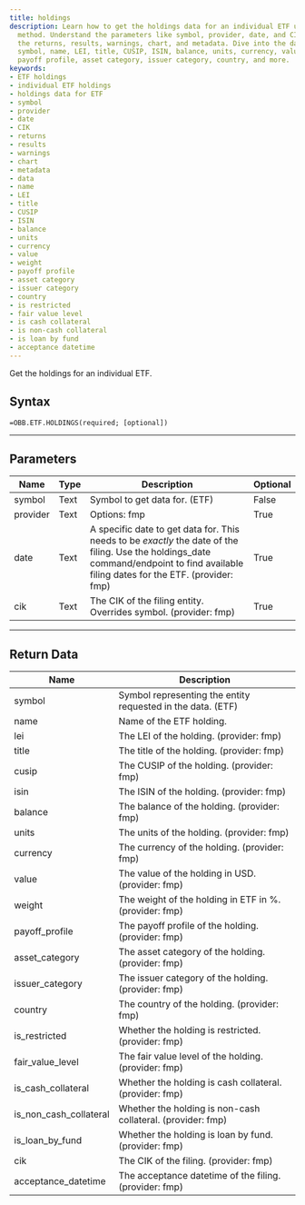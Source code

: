 ```yaml
---
title: holdings
description: Learn how to get the holdings data for an individual ETF using the `obb.etf.holdings`
  method. Understand the parameters like symbol, provider, date, and CIK. Explore
  the returns, results, warnings, chart, and metadata. Dive into the data fields like
  symbol, name, LEI, title, CUSIP, ISIN, balance, units, currency, value, weight,
  payoff profile, asset category, issuer category, country, and more.
keywords: 
- ETF holdings
- individual ETF holdings
- holdings data for ETF
- symbol
- provider
- date
- CIK
- returns
- results
- warnings
- chart
- metadata
- data
- name
- LEI
- title
- CUSIP
- ISIN
- balance
- units
- currency
- value
- weight
- payoff profile
- asset category
- issuer category
- country
- is restricted
- fair value level
- is cash collateral
- is non-cash collateral
- is loan by fund
- acceptance datetime
---
```


<!-- markdownlint-disable MD041 -->

Get the holdings for an individual ETF.

## Syntax

```excel wordwrap
=OBB.ETF.HOLDINGS(required; [optional])
```

---

## Parameters

| Name | Type | Description | Optional |
| ---- | ---- | ----------- | -------- |
| symbol | Text | Symbol to get data for. (ETF) | False |
| provider | Text | Options: fmp | True |
| date | Text | A specific date to get data for. This needs to be _exactly_ the date of the filing. Use the holdings_date command/endpoint to find available filing dates for the ETF. (provider: fmp) | True |
| cik | Text | The CIK of the filing entity. Overrides symbol. (provider: fmp) | True |

---

## Return Data

| Name | Description |
| ---- | ----------- |
| symbol | Symbol representing the entity requested in the data. (ETF)  |
| name | Name of the ETF holding.  |
| lei | The LEI of the holding. (provider: fmp) |
| title | The title of the holding. (provider: fmp) |
| cusip | The CUSIP of the holding. (provider: fmp) |
| isin | The ISIN of the holding. (provider: fmp) |
| balance | The balance of the holding. (provider: fmp) |
| units | The units of the holding. (provider: fmp) |
| currency | The currency of the holding. (provider: fmp) |
| value | The value of the holding in USD. (provider: fmp) |
| weight | The weight of the holding in ETF in %. (provider: fmp) |
| payoff_profile | The payoff profile of the holding. (provider: fmp) |
| asset_category | The asset category of the holding. (provider: fmp) |
| issuer_category | The issuer category of the holding. (provider: fmp) |
| country | The country of the holding. (provider: fmp) |
| is_restricted | Whether the holding is restricted. (provider: fmp) |
| fair_value_level | The fair value level of the holding. (provider: fmp) |
| is_cash_collateral | Whether the holding is cash collateral. (provider: fmp) |
| is_non_cash_collateral | Whether the holding is non-cash collateral. (provider: fmp) |
| is_loan_by_fund | Whether the holding is loan by fund. (provider: fmp) |
| cik | The CIK of the filing. (provider: fmp) |
| acceptance_datetime | The acceptance datetime of the filing. (provider: fmp) |
